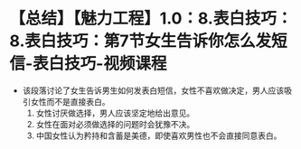 # 【总结】【魅力工程】1.0：8.表白技巧：8.表白技巧：第7节女生告诉你怎么发短信-表白技巧-视频课程

-   该段落讨论了女生告诉男生如何发表白短信，女性不喜欢做决定，男人应该吸引女性而不是直接表白。
    1.  女性讨厌做选择，男人应该坚定地给出意见。
    2.  女性在面对必须做选择的问题时会犹豫不决。
    3.  中国女性认为矜持和含蓄是美德，即使喜欢男性也不会直接同意表白。